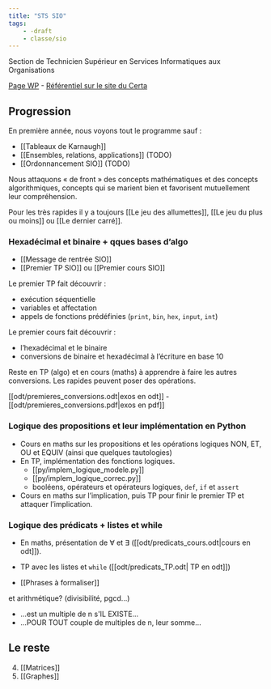 ```yaml
---
title: "STS SIO"
tags:
    - -draft
    - classe/sio
---
```


Section de Technicien Supérieur en
Services Informatiques aux Organisations

[Page WP](https://fr.wikipedia.org/wiki/Brevet_de_technicien_sup%C3%A9rieur_-_Services_informatiques_aux_organisations) - [Référentiel sur le site du Certa](https://www.reseaucerta.org/le-nouveau-bts-sio-2021)

## Progression

En première année, nous voyons tout le programme sauf :

- [[Tableaux de Karnaugh]]
- [[Ensembles, relations, applications]] (TODO)
- [[Ordonnancement SIO]] (TODO)

Nous attaquons « de front » des concepts mathématiques et des concepts algorithmiques, concepts qui se marient bien et favorisent mutuellement leur compréhension.

Pour les très rapides il y a toujours [[Le jeu des allumettes]],
[[Le jeu du plus ou moins]] ou [[Le dernier carré]].

### Hexadécimal et binaire + qques bases d’algo

- [[Message de rentrée SIO]]
- [[Premier TP SIO]] ou [[Premier cours SIO]]

Le premier TP fait découvrir :
- exécution séquentielle
- variables et affectation
- appels de fonctions prédéfinies (`print`, `bin`, `hex`, `input`, `int`)

Le premier cours fait découvrir :
- l’hexadécimal et le binaire
- conversions de binaire et hexadécimal à l’écriture en base 10

Reste en TP (algo) et en cours (maths) à apprendre à faire les autres conversions. Les rapides peuvent poser des opérations.

[[odt/premieres_conversions.odt|exos en odt]]  - [[odt/premieres_conversions.pdf|exos en pdf]]

### Logique des propositions et leur implémentation en Python

- Cours en maths sur les propositions et les opérations logiques NON, ET, OU et EQUIV (ainsi que quelques tautologies)
- En TP, implémentation des fonctions logiques.
    - [[py/implem_logique_modele.py]]
    - [[py/implem_logique_correc.py]]
    - booléens, opérateurs et opérateurs logiques, `def`, `if` et `assert`
- Cours en maths sur l’implication, puis TP pour finir le premier TP et attaquer l’implication.

### Logique des prédicats + listes et while

- En maths, présentation de $\forall$ et $\exists$ ([[odt/predicats_cours.odt|cours en odt]]).
- TP avec les listes et `while` ([[odt/predicats_TP.odt| TP en odt]])

- [[Phrases à formaliser]]

et arithmétique? (divisibilité, pgcd…)

-  ...est un multiple de n s'IL EXISTE...
-  ...POUR TOUT couple de multiples de n, leur somme...

## Le reste

4. [[Matrices]]
5. [[Graphes]]



